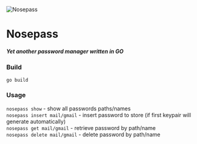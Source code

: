 ![Nosepass](https://assets.pokemon.com/assets/cms2/img/pokedex/detail/299.png)
#  Nosepass
##### Yet another password manager written in GO
### Build
``` go build ```
### Usage
```nosepass show``` - show all passwords paths/names   
```nosepass insert mail/gmail``` - insert password to store (if first keypair will generate automatically)   
```nosepass get mail/gmail``` - retrieve password by path/name   
```nosepass delete mail/gmail``` - delete password by path/name   
